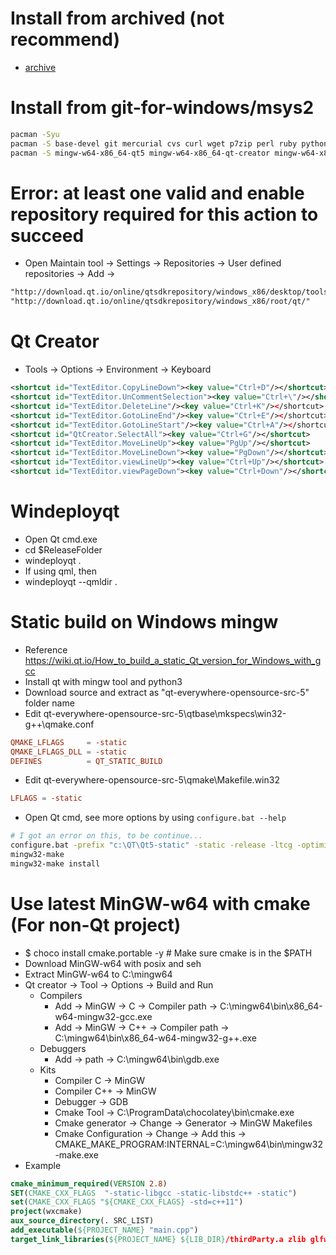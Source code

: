 Install from archived (not recommend)
=====
* [archive]("https://download.qt.io/archive/")

Install from git-for-windows/msys2
=====
```sh
pacman -Syu
pacman -S base-devel git mercurial cvs curl wget p7zip perl ruby python2 python3 mingw-w64-x86_64-toolchain
pacman -S mingw-w64-x86_64-qt5 mingw-w64-x86_64-qt-creator mingw-w64-x86_64-qt5-static
```

Error: at least one valid and enable repository required for this action to succeed
=====
* Open Maintain tool -> Settings -> Repositories -> User defined repositories -> Add ->
```markdown
"http://download.qt.io/online/qtsdkrepository/windows_x86/desktop/tools_maintenance/"
"http://download.qt.io/online/qtsdkrepository/windows_x86/root/qt/"
```

Qt Creator
=====
* Tools -> Options -> Environment -> Keyboard
```xml
<shortcut id="TextEditor.CopyLineDown"><key value="Ctrl+D"/></shortcut>
<shortcut id="TextEditor.UnCommentSelection"><key value="Ctrl+\"/></shortcut>
<shortcut id="TextEditor.DeleteLine"/><key value="Ctrl+K"/></shortcut>
<shortcut id="TextEditor.GotoLineEnd"/><key value="Ctrl+E"/></shortcut>
<shortcut id="TextEditor.GotoLineStart"/><key value="Ctrl+A"/></shortcut>
<shortcut id="QtCreator.SelectAll"><key value="Ctrl+G"/></shortcut>
<shortcut id="TextEditor.MoveLineUp"><key value="PgUp"/></shortcut>
<shortcut id="TextEditor.MoveLineDown"><key value="PgDown"/></shortcut>
<shortcut id="TextEditor.viewLineUp"><key value="Ctrl+Up"/></shortcut>
<shortcut id="TextEditor.viewPageDown"><key value="Ctrl+Down"/></shortcut>
```

Windeployqt
=====
* Open Qt cmd.exe
* cd $ReleaseFolder
* windeployqt .
* If using qml, then
* windeployqt --qmldir <PathToQml> .

Static build on Windows mingw
=====
* Reference <https://wiki.qt.io/How_to_build_a_static_Qt_version_for_Windows_with_gcc>
* Install qt with mingw tool and python3
* Download source and extract as "qt-everywhere-opensource-src-5" folder name
* Edit qt-everywhere-opensource-src-5\qtbase\mkspecs\win32-g++\qmake.conf
```conf
QMAKE_LFLAGS     = -static
QMAKE_LFLAGS_DLL = -static
DEFINES          = QT_STATIC_BUILD
```
* Edit qt-everywhere-opensource-src-5\qmake\Makefile.win32
```conf
LFLAGS = -static
```
* Open Qt cmd, see more options by using `configure.bat --help`
```sh
# I got an error on this, to be continue...
configure.bat -prefix "c:\QT\Qt5-static" -static -release -ltcg -optimize-size -opensource -confirm-license -platform win32-g++ -qt-zlib -qt-libpng -qt-libjpeg -gif -ico -opengl desktop -qt-pcre -qt-freetype -nomake tests -nomake examples -no-compile-examples -skip qtdeclarative -skip qtwebengine
mingw32-make
mingw32-make install
```

Use latest MinGW-w64 with cmake (For non-Qt project)
=====
* $ choco install cmake.portable -y # Make sure cmake is in the $PATH
* Download MinGW-w64 with posix and seh
* Extract MinGW-w64 to C:\mingw64
* Qt creator -> Tool -> Options -> Build and Run
    * Compilers
        * Add -> MinGW ->  C  -> Compiler path -> C:\mingw64\bin\x86_64-w64-mingw32-gcc.exe
        * Add -> MinGW -> C++ -> Compiler path -> C:\mingw64\bin\x86_64-w64-mingw32-g++.exe
    * Debuggers
        * Add -> path -> C:\mingw64\bin\gdb.exe
    * Kits
        * Compiler  C  -> MinGW
        * Compiler C++ -> MinGW
        * Debugger -> GDB
        * Cmake Tool -> C:\ProgramData\chocolatey\bin\cmake.exe
        * Cmake generator -> Change -> Generator -> MinGW Makefiles
        * Cmake Configuration -> Change -> Add this -> CMAKE_MAKE_PROGRAM:INTERNAL=C:\mingw64\bin\mingw32-make.exe
* Example
```cmake
cmake_minimum_required(VERSION 2.8)
SET(CMAKE_CXX_FLAGS  "-static-libgcc -static-libstdc++ -static")
set(CMAKE_CXX_FLAGS "${CMAKE_CXX_FLAGS} -std=c++11")
project(wxcmake)
aux_source_directory(. SRC_LIST)
add_executable(${PROJECT_NAME} "main.cpp")
target_link_libraries(${PROJECT_NAME} ${LIB_DIR}/thirdParty.a zlib glfw glxw)
```
